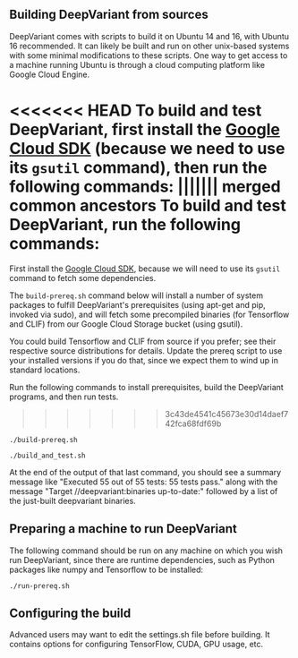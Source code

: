## Building DeepVariant from sources

DeepVariant comes with scripts to build it on Ubuntu 14 and 16, with Ubuntu 16
recommended. It can likely be built and run on other unix-based systems with
some minimal modifications to these scripts. One way to get access to a machine
running Ubuntu is through a cloud computing platform like Google Cloud Engine.

<<<<<<< HEAD
To build and test DeepVariant, first install the
[Google Cloud SDK](https://cloud.google.com/sdk/downloads)
(because we need to use its `gsutil` command),
then run the following commands:
||||||| merged common ancestors
To build and test DeepVariant, run the following commands:
=======
First install the [Google Cloud SDK](https://cloud.google.com/sdk/downloads),
because we will need to use its `gsutil` command to fetch some dependencies.

The `build-prereq.sh` command below will install a number of system packages to
fulfill DeepVariant's prerequisites (using apt-get and pip, invoked via sudo),
and will fetch some precompiled binaries (for Tensorflow and CLIF) from our
Google Cloud Storage bucket (using gsutil).

You could build Tensorflow and CLIF from source if you prefer; see their
respective source distributions for details. Update the prereq script to use
your installed versions if you do that, since we expect them to wind up in
standard locations.

Run the following commands to install prerequisites, build the DeepVariant
programs, and then run tests.
>>>>>>> 3c43de4541c45673e30d14daef742fca68fdf69b

```shell
./build-prereq.sh

./build_and_test.sh
```

At the end of the output of that last command, you should see a summary message
like "Executed 55 out of 55 tests: 55 tests pass." along with the message
"Target //deepvariant:binaries up-to-date:" followed by a list of the just-built
deepvariant binaries.

## Preparing a machine to run DeepVariant

The following command should be run on any machine on which you wish run
DeepVariant, since there are runtime dependencies, such as Python packages like
numpy and Tensorflow to be installed:

```shell
./run-prereq.sh
```

## Configuring the build

Advanced users may want to edit the settings.sh file before building. It
contains options for configuring TensorFlow, CUDA, GPU usage, etc.

